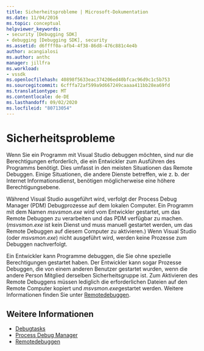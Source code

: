 ```yaml
---
title: Sicherheitsprobleme | Microsoft-Dokumentation
ms.date: 11/04/2016
ms.topic: conceptual
helpviewer_keywords:
- security [Debugging SDK]
- debugging [Debugging SDK], security
ms.assetid: d6ffff0a-afb4-4f38-86d8-476c881c4e4b
author: acangialosi
ms.author: anthc
manager: jillfra
ms.workload:
- vssdk
ms.openlocfilehash: 40898f5633eac374206ed40bfcac96d9c1c5b753
ms.sourcegitcommit: 6cfffa72af599a9d667249caaaa411bb28ea69fd
ms.translationtype: MT
ms.contentlocale: de-DE
ms.lasthandoff: 09/02/2020
ms.locfileid: "80713054"
---
```

# <a name="security-issues"></a>Sicherheitsprobleme
Wenn Sie ein Programm mit Visual Studio debuggen möchten, sind nur die Berechtigungen erforderlich, die ein Entwickler zum Ausführen des Programms benötigt. Dies umfasst in den meisten Situationen das Remote Debuggen. Einige Situationen, die andere Dienste betreffen, wie z. b. der Internet Informationsdienst, benötigen möglicherweise eine höhere Berechtigungsebene.

 Während Visual Studio ausgeführt wird, verfolgt der Process Debug Manager (PDM) Debugprozesse auf dem lokalen Computer. Ein Programm mit dem Namen *msvsmon.exe* wird vom Entwickler gestartet, um das Remote Debuggen zu verarbeiten und das PDM verfügbar zu machen. (*msvsmon.exe* ist kein Dienst und muss manuell gestartet werden, um das Remote Debuggen auf diesem Computer zu aktivieren.) Wenn Visual Studio (oder *msvsmon.exe*) nicht ausgeführt wird, werden keine Prozesse zum Debuggen nachverfolgt.

 Ein Entwickler kann Programme debuggen, die Sie ohne spezielle Berechtigungen gestartet haben. Der Entwickler kann sogar Prozesse Debuggen, die von einem anderen Benutzer gestartet wurden, wenn die andere Person Mitglied derselben Sicherheitsgruppe ist. Zum Aktivieren des Remote Debuggens müssen lediglich die erforderlichen Dateien auf den Remote Computer kopiert und *msvsmon.exe*gestartet werden. Weitere Informationen finden Sie unter [Remotedebuggen](../../debugger/remote-debugging.md).

## <a name="see-also"></a>Weitere Informationen
- [Debugtasks](../../extensibility/debugger/debugging-tasks.md)
- [Process Debug Manager](../../extensibility/debugger/process-debug-manager.md)
- [Remotedebuggen](../../debugger/remote-debugging.md)

